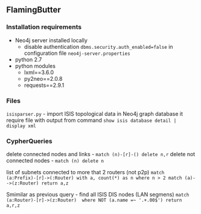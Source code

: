 
## FlamingButter

### Installation requirements

- Neo4j server installed locally
    - disable authentication `dbms.security.auth_enabled=false` in configuration file `neo4j-server.properties`
- python 2.7
- python modules
    - lxml==3.6.0
    - py2neo==2.0.8
    - requests==2.9.1

### Files

`isisparser.py` - import ISIS topological data in Neo4j graph database
    it require file with output from command `show isis database detail | display xml`

### CypherQueries

delete connected nodes and links - `match (n)-[r]-() delete n,r`
delete not connected nodes - `match (n) delete n`

list of subnets connected to more that 2 routers (not p2p)
`match (a:Prefix)-[r]->(:Router) with a, count(*) as n where n > 2 match (a)-->(z:Router) return a,z`

Smimilar as previous query - find all ISIS DIS nodes (LAN segmens)
`match (a:Router)-[r]->(z:Router)  where NOT (a.name =~ '.+.00$') return a,r,z`

